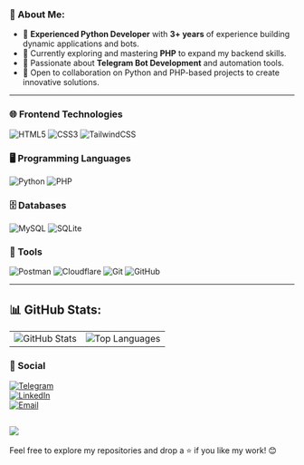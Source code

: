 ### 💫 About Me:
- 🐍 **Experienced Python Developer** with **3+ years** of experience building dynamic applications and bots.  
- 🧠 Currently exploring and mastering **PHP** to expand my backend skills.  
- 🤖 Passionate about **Telegram Bot Development** and automation tools.  
- 🤝 Open to collaboration on Python and PHP-based projects to create innovative solutions.

---

### 🌐 Frontend Technologies
<p align="left">
  <img src="https://img.shields.io/badge/html5-%23E34F26.svg?style=for-the-badge&logo=html5&logoColor=white" alt="HTML5"/>
  <img src="https://img.shields.io/badge/css3-%231572B6.svg?style=for-the-badge&logo=css3&logoColor=white" alt="CSS3"/>
  <img src="https://img.shields.io/badge/tailwindcss-%2338B2AC.svg?style=for-the-badge&logo=tailwind-css&logoColor=white" alt="TailwindCSS"/>
</p>

### 🖥️ Programming Languages
<p align="left">
  <img src="https://img.shields.io/badge/python-3670A0?style=for-the-badge&logo=python&logoColor=ffdd54" alt="Python"/>
  <img src="https://img.shields.io/badge/php-%23777BB4.svg?style=for-the-badge&logo=php&logoColor=white" alt="PHP"/>
</p>

### 🗄️ Databases
<p align="left">
  <img src="https://img.shields.io/badge/mysql-4479A1.svg?style=for-the-badge&logo=mysql&logoColor=white" alt="MySQL"/>
  <img src="https://img.shields.io/badge/sqlite-%2307405e.svg?style=for-the-badge&logo=sqlite&logoColor=white" alt="SQLite">
</p>

### 🔧 Tools
<p align="left">
  <img src="https://img.shields.io/badge/Postman-FF6C37?style=for-the-badge&logo=postman&logoColor=white" alt="Postman">
  <img src="https://img.shields.io/badge/Cloudflare-F38020?style=for-the-badge&logo=Cloudflare&logoColor=white" alt="Cloudflare"/>
  <img src="https://img.shields.io/badge/git-%23F05033.svg?style=for-the-badge&logo=git&logoColor=white" alt="Git"/>
  <img src="https://img.shields.io/badge/github-%23121011.svg?style=for-the-badge&logo=github&logoColor=white" alt="GitHub"/>
</p>

---
## 📊 GitHub Stats:
<table>
  <tr>
    <td>
      <img src="https://github-readme-stats.vercel.app/api?username=rezamardaniDev&theme=algolia&hide_border=false&include_all_commits=true&count_private=true" alt="GitHub Stats"/>
    </td>
    <td>
      <img src="https://github-readme-stats.vercel.app/api/top-langs/?username=rezamardaniDev&theme=algolia&hide_border=false&include_all_commits=true&count_private=true&layout=compact" alt="Top Languages"/>
    </td>
  </tr>
</table>

 


### 🤙 Social
[![Telegram](https://img.shields.io/badge/Telegram-2CA5E0?logo=telegram&logoColor=white)](https://t.me/DevSector)  
[![LinkedIn](https://img.shields.io/badge/LinkedIn-blue?logo=linkedin&logoColor=white)](https://www.linkedin.com/in/rezamardani/)  
[![Email](https://img.shields.io/badge/Email-D14836?logo=gmail&logoColor=white)](mailto:mardanireza30@gmail.com)  

[![](https://visitcount.itsvg.in/api?id=rezamardaniDev&icon=0&color=9)](https://visitcount.itsvg.in)
---
Feel free to explore my repositories and drop a ⭐ if you like my work! 😊
